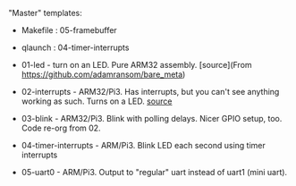 

"Master" templates:
* Makefile : 05-framebuffer
* qlaunch : 04-timer-interrupts


* 01-led - turn on an LED. Pure ARM32 assembly. [source](From https://github.com/adamransom/bare_meta)
* 02-interrupts - ARM32/Pi3. Has interrupts, but you can't see anything working as such. Turns on a LED. [source](https://github.com/enricorov/Pinterrupt)
* 03-blink - ARM32/Pi3. Blink with polling delays. Nicer GPIO setup, too. Code re-org from 02.
* 04-timer-interrupts - ARM/Pi3. Blink LED each second using timer interrupts
* 05-uart0 - ARM/Pi3. Output to "regular" uart instead of uart1 (mini uart).
